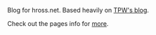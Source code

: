 Blog for hross.net. Based heavily on [TPW's blog](https://github.com/mojombo/tpw).

Check out the pages info for [more](http://pages.github.com/).